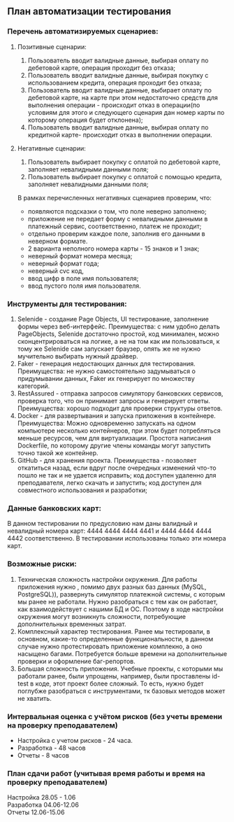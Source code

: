 ## План автоматизации тестирования
### Перечень автоматизируемых сценариев: 
1. Позитивные сценарии: 
    1. Пользователь вводит валидные данные, выбирая оплату по дебетовой карте, операция проходит без отказа; 
    1. Пользователь вводит валидные данные, выбирая покупку с использованием кредита, операция проходит без отказа; 
    1. Пользователь вводит валидные данные, выбирает оплату по дебетовой карте, на карте при этом недостаточно средств
    для выполнения операции -  происходит отказ в операции(по условиям для этого и следующего сценария дан номер карты 
    по которому операция будет отклонена); 
    1. Пользователь вводит валидные данные, выбирая оплату по кредитной карте- происходит отказ в выполнении операции.
     
1. Негативные сценарии: 
    1. Пользователь выбирает покупку с оплатой по дебетовой карте, заполняет невалидными данными поля; 
    1. Пользователь выбирает покупку с оплатой с помощью кредита, заполняет невалидными данными поля; 
    
    В рамках перечисленных негативных сценариев проверим, что:
    * появляются подсказки о том,  что поле неверно заполнено; 
    * приложение  не передает форму с  невалидными данными в платежный сервис, соответственно, платеж не проходит;
    * отдельно проверим каждое поле, заполнив его данными в неверном формате. 
    * 2 варианта неполного номера карты - 15 знаков  и 1 знак; 
    * неверный формат номера месяца; 
    * неверный формат года; 
    * неверный cvc код,
    * ввод цифр в поле имя пользователя; 
    * ввод пустого поля имя пользователя. 
        
### Инструменты для  тестирования: 
1. Selenide  - создание Page Objects, UI тестирование, заполнение формы через веб-интерфейс. 
 Преимущества: с ним удобно делать PageObjects, 
 Selenide достаточно простой, код минимален,  можно сконцентрироваться на логике, а не на том как им пользоваться,
     к тому же Selenide сам запускает браузер, опять же не нужно мучительно выбирать нужный драйвер. 
1. Faker - генерация недостающих данных для тестирования. Преимущества: не нужно самостоятельно задумываться  о придумывании данных, Faker их генерирует по множеству категорий. 
1. RestAssured - отправка запросов симулятору банковских сервисов, проверка того, что он принимает запросы и 
генерирует ответы. Преимущества: хорошо подходит для проверки структуры ответов. 
1. Docker - для развертывания и запуска приложения в контейнере. Преимущества: Можно одновременно запускать на одном компьютере 
несколько контейнеров, при этом будет потребляться меньше ресурсов, чем для виртуализации. Простота написания Dockerfile, 
по которому другие члены команды могут запустить точно такой же контейнер. 
1. GitHub - для хранения проекта. Преимущества - позволяет откатиться назад, если вдруг после очередных изменений
что-то пошло не так и не удается исправить; код доступен удаленно для преподавателя, легко скачать и запустить; 
код доступен для совместного использования и разработки; 

### Данные банковских карт:
 В данном тестировании по предусловию нам даны валидный и невалидный номера карт: 4444 4444 4444 4441 и 4444 4444 4444 4442 соответственно. В 
 тестировании использованы только эти номера карт. 

### Возможные риски: 
 1. Техническая сложность настройки окружения.
  Для работы приложения нужно , помимо двух разных  баз данных (MySQL, PostgreSQL)), развернуть симулятор платежной системы, 
  с которым мы ранее не работали. Нужно разобраться с тем как он работает, как взаимодействует с нашими БД и ОС. 
  Поэтому в ходе настройки окружения могут возникнуть сложности, потребующие дополнительных временных затрат. 
 1. Комплексный характер тестирования. Ранее мы тестировали,  в основном, какие-то определенные функциональности, в данном случае 
 нужно протестировать приложение комплекно, а оно насыщено багами. Потребуется больше времени на дополнительные проверки и 
 оформление баг-репортов. 
 1. Большая сложность приложения. Учебные проекты, с которыми мы работали ранее, были упрощены, например, были проставлены id-test в коде, 
 этот проект более сложный. То есть, нужно будет поглубже разобраться с инструментами, тк базовых методов может не хватить.
  
  
### Интервальная оценка с учётом рисков (без учеты времени на проверку преподавателем)
   * Настройка с учетом рисков - 24 часа. 
   * Разработка  - 48 часов
   * Отчеты -  8 часов 
  
 ### План сдачи работ (учитывая время работы и время на проверку преподавателем)
 Настройка 28.05 - 1.06    
 Разработка 04.06-12.06  
 Отчеты 12.06-15.06 
